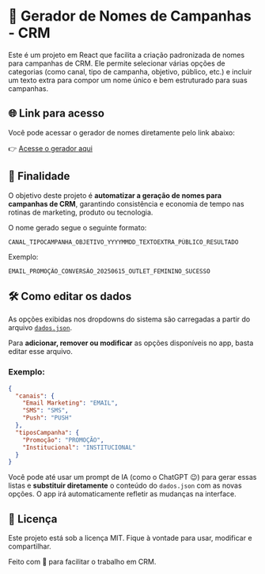 # 🧠 Gerador de Nomes de Campanhas - CRM

Este é um projeto em React que facilita a criação padronizada de nomes para campanhas de CRM. Ele permite selecionar várias opções de categorias (como canal, tipo de campanha, objetivo, público, etc.) e incluir um texto extra para compor um nome único e bem estruturado para suas campanhas.


## 🌐 Link para acesso

Você pode acessar o gerador de nomes diretamente pelo link abaixo:

👉 [Acesse o gerador aqui](https://guilenzolari.github.io/gerador-de-nomes-crm/)  


## 🚀 Finalidade

O objetivo deste projeto é **automatizar a geração de nomes para campanhas de CRM**, garantindo consistência e economia de tempo nas rotinas de marketing, produto ou tecnologia.

O nome gerado segue o seguinte formato:

```
CANAL_TIPOCAMPANHA_OBJETIVO_YYYYMMDD_TEXTOEXTRA_PÚBLICO_RESULTADO
```

Exemplo:

```
EMAIL_PROMOÇÃO_CONVERSÃO_20250615_OUTLET_FEMININO_SUCESSO
```


## 🛠 Como editar os dados

As opções exibidas nos dropdowns do sistema são carregadas a partir do arquivo [`dados.json`](./src/assets/dados.json).  

Para **adicionar, remover ou modificar** as opções disponíveis no app, basta editar esse arquivo.

### Exemplo:

```json
{
  "canais": {
    "Email Marketing": "EMAIL",
    "SMS": "SMS",
    "Push": "PUSH"
  },
  "tiposCampanha": {
    "Promoção": "PROMOÇÃO",
    "Institucional": "INSTITUCIONAL"
  }
}
```

Você pode até usar um prompt de IA (como o ChatGPT 😉) para gerar essas listas e **substituir diretamente** o conteúdo do `dados.json` com as novas opções. O app irá automaticamente refletir as mudanças na interface.



## 📄 Licença

Este projeto está sob a licença MIT. Fique à vontade para usar, modificar e compartilhar.



Feito com 💙 para facilitar o trabalho em CRM.
